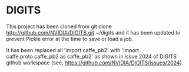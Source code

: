 # DIGITS

This project has been cloned from git clone http://github.com/NVIDIA/DIGITS.git ~/digits and it has been updated to prevent Pickle error at the time to save or load a job.

It has been replaced all 'import caffe_pb2' with 'import caffe.proto.caffe_pb2 as caffe_pb2' as shown in issue 2024 of DIGITS github workspace (see, https://github.com/NVIDIA/DIGITS/issues/2024).
